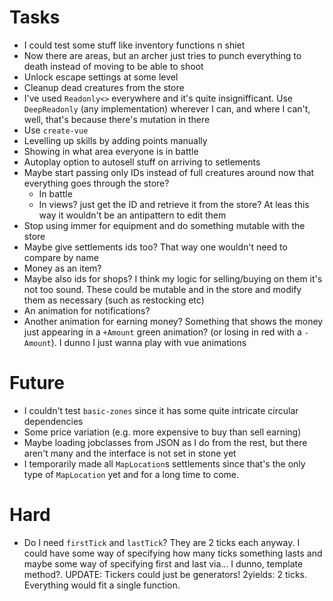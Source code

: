 # Tasks
* I could test some stuff like inventory functions n shiet
* Now there are areas, but an archer just tries to punch everything to death instead of moving to be able to shoot
* Unlock escape settings at some level
* Cleanup dead creatures from the store
* I've used `Readonly<>` everywhere and it's quite insignifficant. Use `DeepReadonly` (any implementation) wherever I can, and where I can't, well, that's because there's mutation in there
* Use `create-vue`
* Levelling up skills by adding points manually
* Showing in what area everyone is in battle
* Autoplay option to autosell stuff on arriving to setlements
* Maybe start passing only IDs instead of full creatures around now that everything goes through the store?
  * In battle
  * In views? just get the ID and retrieve it from the store? At leas this way it wouldn't be an antipattern to edit them
* Stop using immer for equipment and do something mutable with the store
* Maybe give settlements ids too? That way one wouldn't need to compare by name
* Money as an item?
* Maybe also ids for shops? I think my logic for selling/buying on them it's not too sound. These could be mutable and in the store and modify them as necessary (such as restocking etc)
* An animation for notifications?
* Another animation for earning money? Something that shows the money just appearing in a `+Amount` green animation? (or losing in red with a `-Amount`). I dunno I just wanna play with vue animations

# Future
* I couldn't test `basic-zones` since it has some quite intricate circular dependencies
* Some price variation (e.g. more expensive to buy than sell earning)
* Maybe loading jobclasses from JSON as I do from the rest, but there aren't many and the interface is not set in stone yet
* I temporarily made all `MapLocation`s settlements since that's the only type of `MapLocation` yet and for a long time to come.

# Hard
* Do I need `firstTick` and `lastTick`? They are 2 ticks each anyway. I could have some way of specifying how many ticks something lasts and maybe some way of specifying first and last via... I dunno, template method?. UPDATE: Tickers could just be generators! 2yields: 2 ticks. Everything would fit a single function.
